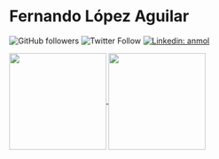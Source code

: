 # Fernando López Aguilar
![GitHub followers](https://img.shields.io/github/followers/flopezag?label=Follow&style=social)
![Twitter Follow](https://img.shields.io/twitter/follow/flopezaguilar?label=Follow)
[![Linkedin: anmol](https://img.shields.io/badge/-fernandolopezaguilar-blue?style=flat-square&logo=Linkedin&logoColor=white&link=https://www.linkedin.com/adammiltonbarker/)](https://www.linkedin.com/adammiltonbarker/)


<p>
  <a href="https://github-readme-stats.vercel.app/api?username=flopezag" title="Go to Source">
    <img height=175 align="center" src="https://github-readme-stats.vercel.app/api?username=flopezag&show_icons=true">
  </a>
  <a href="https://github-readme-stats.vercel.app/api/top-langs/?username=flopezag">
    <img height=175 align="center" src="https://github-readme-stats.vercel.app/api/top-langs/?username=flopezag&hide=TeX&layout=compact" />
  </a>
</p>

